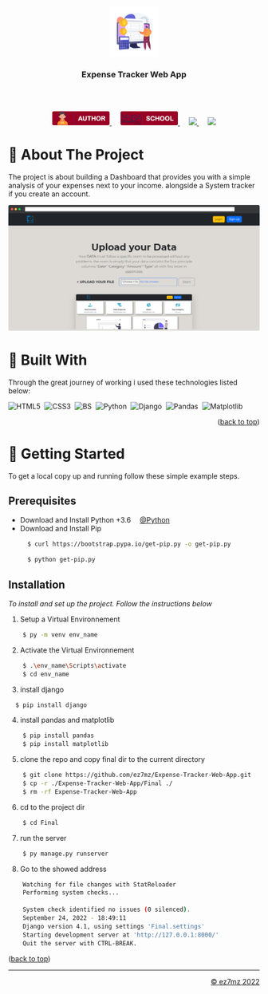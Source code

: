 <!-- PROJECT HEADER -->
<div align="center" id="top">
    <a href="">
    <img src="./srcs/assets/exp-banner.png" alt="Logo" width="100">
    </a>
    <h3 align="center">Expense Tracker Web App</h3>
    <br />
    <br />
    <p align="center">
        <a href="https://ez7mz.me" target="_blank">
                <img src="./srcs/assets/badge-author.png" alt="School">
        </a>&emsp;
        <a href="https://ensak.usms.ac.ma/ensak/" target="_blank">
                <img src="./srcs/assets/badge-school.png" alt="School">
        </a>&emsp;
        <a href="https://www.linkedin.com/in/ez7mz/" target="_blank">
            <img src="https://img.shields.io/badge/linkedin-%230077B5.svg?style=for-the-badge&logo=linkedin&logoColor=white">
        </a>&emsp;
        <a href="https://www.instagram.com/ez7m.z/" target="_blank">
            <img src="https://img.shields.io/badge/Instagram-%23E4405F.svg?style=for-the-badge&logo=Instagram&logoColor=white">
        </a>
    </p>
</div>

<!-- ABOUT THE PROJECT -->
# 📄 About The Project
The project is about building a Dashboard that provides you with a simple analysis of your expenses next to your income. alongside a System tracker if you create an account.

<img src="./srcs/view.png">

# 🧮 Built With

Through the great journey of working i used these technologies listed below:

![HTML5](https://img.shields.io/badge/HTML5-E34F26?style=for-the-badge&logo=html5&logoColor=white)
&nbsp;![CSS3](https://img.shields.io/badge/CSS3-1572B6?style=for-the-badge&logo=css3&logoColor=white)
&nbsp;![BS](https://img.shields.io/badge/Bootstrap-563D7C?style=for-the-badge&logo=bootstrap&logoColor=white)
&nbsp;![Python](https://img.shields.io/badge/python-3670A0?style=for-the-badge&logo=python&logoColor=ffdd54)
&nbsp;![Django](https://img.shields.io/badge/django-%23092E20.svg?style=for-the-badge&logo=django&logoColor=white)
&nbsp;![Pandas](https://img.shields.io/badge/pandas-%23150458.svg?style=for-the-badge&logo=pandas&logoColor=white)
&nbsp;![Matplotlib](https://img.shields.io/badge/Matplotlib-%23#ffffff.svg?style=for-the-badge&logo=Matplotlib&logoColor=white)

<p align="right">(<a href="#top">back to top</a>)</p>

<!-- GETTING STARTED -->
# 🏁 Getting Started

To get a local copy up and running follow these simple example steps.

## Prerequisites

- Download and Install Python +3.6 &emsp;[@Python](https://www.python.org/downloads/)
- Download and Install Pip
  ```sh
    $ curl https://bootstrap.pypa.io/get-pip.py -o get-pip.py
  ```
  ```sh
    $ python get-pip.py
  ```
## Installation

_To install and set up the project. Follow the instructions below_
1. Setup a Virtual Environnement
```sh
    $ py -m venv env_name
```
2. Activate the Virtual Environnement
```sh
    $ .\env_name\Scripts\activate
    $ cd env_name
```
3. install django
```sh
  $ pip install django
```
4. install pandas and matplotlib
```sh
    $ pip install pandas
    $ pip install matplotlib
```
5. clone the repo and copy final dir to the current directory
```sh
    $ git clone https://github.com/ez7mz/Expense-Tracker-Web-App.git
    $ cp -r ./Expense-Tracker-Web-App/Final ./
    $ rm -rf Expense-Tracker-Web-App
```
6. cd to the project dir
```sh
    $ cd Final
```
7. run the server
```sh
    $ py manage.py runserver
```
8. Go to the showed address
```sh
    Watching for file changes with StatReloader
    Performing system checks...

    System check identified no issues (0 silenced).
    September 24, 2022 - 18:49:11
    Django version 4.1, using settings 'Final.settings'
    Starting development server at 'http://127.0.0.1:8000/'
    Quit the server with CTRL-BREAK.
```
<p align="left">(<a href="#top">back to top</a>)</p>

---
<p align="right">
    <a href="https://ez7mz.me/">&copy; ez7mz 2022</a>
</p>
